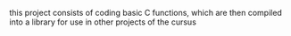 this project consists of coding basic C functions, which are then compiled
into a library for use in other projects of the cursus

